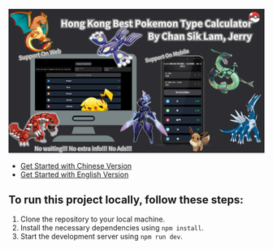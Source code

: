 ![Pokemon App Demo](./Pokemon%20App%20Demo.png)

- [Get Started with Chinese Version](https://pokemon-type-calculator.vercel.app/cn)
- [Get Started with English Version](https://pokemon-type-calculator.vercel.app/en)

## To run this project locally, follow these steps:

1. Clone the repository to your local machine.
2. Install the necessary dependencies using `npm install`.
3. Start the development server using `npm run dev`.
